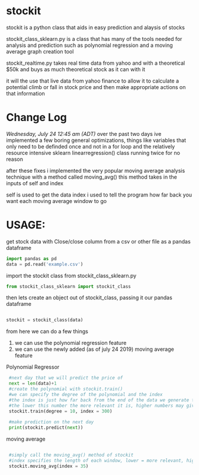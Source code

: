 # stockit

stockit is a python class that aids in easy prediction and alaysis of stocks

stockit_class_sklearn.py is a class that has many of the tools needed for analysis and prediction such as polynomial regression and a moving average graph creation tool
 
stockit_realtime.py takes real time data from yahoo and with a theoretical $50k and buys as much theoretical stock as it can with it 

it will the use that live data from yahoo finance to allow it to calculate a potential climb or fall in stock price and then make appropriate actions on that information


# Change Log

<i>Wednesday, July 24 12:45 am (ADT)</i>
over the past two days ive implemented a few boring general optimizations, things like variables that only need to be definded once and not in a for loop and the relatively resource intensive sklearn linearregression() class running twice for no reason 

after these fixes i implemented the very popular moving average analysis technique with a method called moving_avg()
this method takes in the inputs of self and index

self is used to get the data 
index i used to tell the program how far back you want each moving average window to go 

# USAGE:

get stock data with Close/close column from a csv or other file as a pandas dataframe
```python
import pandas as pd 
data = pd.read('example.csv')
```
import the stockit class from stockit_class_sklearn.py
```python
from stockit_class_sklearn import stockit_class
```

then lets create an object out of stockit_class, passing it our pandas dataframe

```python

stockit = stockit_class(data)

```

from here we can do a few things 

1. we can use the polynomial regression feature 
2. we can use the newly added (as of july 24 2019) moving average feature 

Polynomial Regressor
```python
 #next day that we will predict the price of 
 next = len(data)+1
 #create the polynomial with stockit.train()
 #we can specify the degree of the polynomial and the index
 #the index is just how far back from the end of the data we generate the polynomial from
 #the lower this number the more relevant it is, higher numbers may give you a better picture, dont specify or pass 0 for the entire set
 stockit.train(degree = 10, index = 300)
 
 #make prediction on the next day 
 print(stockit.predict(next))

```

moving average
```python

 #simply call the moving_avg() method of stockit
 #index specifies the length of each window, lower = more relevant, higher = bigger picture, your choice
 stockit.moving_avg(index = 35)
 
```
